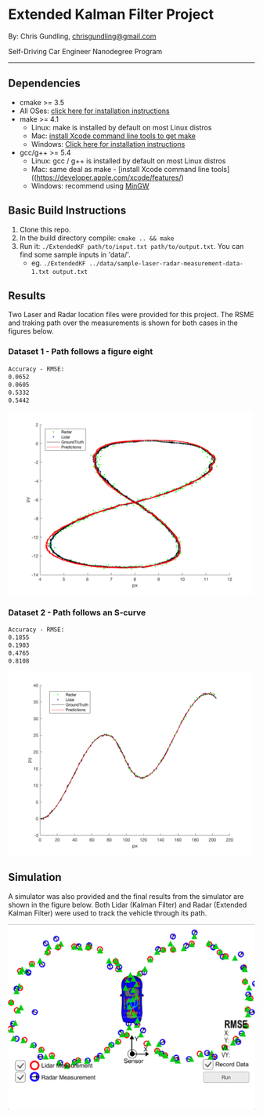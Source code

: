 # Extended Kalman Filter Project

By: Chris Gundling, chrisgundling@gmail.com

Self-Driving Car Engineer Nanodegree Program

---

## Dependencies

* cmake >= 3.5
 * All OSes: [click here for installation instructions](https://cmake.org/install/)
* make >= 4.1
  * Linux: make is installed by default on most Linux distros
  * Mac: [install Xcode command line tools to get make](https://developer.apple.com/xcode/features/)
  * Windows: [Click here for installation instructions](http://gnuwin32.sourceforge.net/packages/make.htm)
* gcc/g++ >= 5.4
  * Linux: gcc / g++ is installed by default on most Linux distros
  * Mac: same deal as make - [install Xcode command line tools]((https://developer.apple.com/xcode/features/)
  * Windows: recommend using [MinGW](http://www.mingw.org/)

## Basic Build Instructions

1. Clone this repo.
2. In the build directory compile: `cmake .. && make` 
3. Run it: `./ExtendedKF path/to/input.txt path/to/output.txt`. You can find
   some sample inputs in 'data/'.
    - eg. `./ExtendedKF ../data/sample-laser-radar-measurement-data-1.txt output.txt`

## Results
Two Laser and Radar location files were provided for this project. The RSME and traking path over the measurements is shown for both cases in the figures below.

### Dataset 1 - Path follows a figure eight
```
Accuracy - RMSE:
0.0652
0.0605
0.5332
0.5442
 ```
 
<img src="output_images/Data1.png" width="500">

### Dataset 2 - Path follows an S-curve
```
Accuracy - RMSE:
0.1855
0.1903
0.4765
0.8108
```

<img src="output_images/Data2.png" width="500">

## Simulation
A simulator was also provided and the final results from the simulator are shown in the figure below. Both Lidar (Kalman Filter) and Radar (Extended Kalman Filter) were used to track the vehicle through its path. 

<img src="output_images/SimulatorResults.png" width="800">
